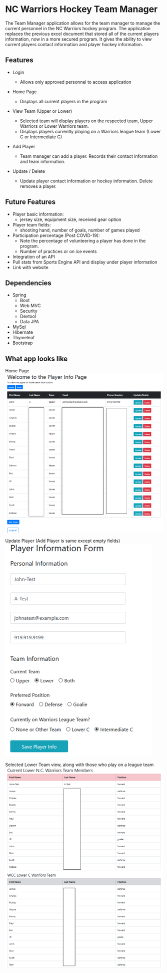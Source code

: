 # NC Warriors Hockey Team Manager
The Team Manager application allows for the team manager to manage the current personnel in the NC Warriors hockey program. The application replaces the previous excel document that stored all of the current players information, now in a more secured program. It gives the ability to view current players contact information and player hockey information.


## Features
- Login
  - Allows only approved personnel to access application

- Home Page
  - Displays all current players in the program

- View Team (Upper or Lower)
  - Selected team will display players on the respected team, Upper Warriors or Lower Warriors team. 
  - Displays players currently playing on a Warriors league team (Lower C or Intermediate C) 
  
- Add Player
  - Team manager can add a player. Records their contact information and team information.
  
- Update / Delete
  - Update player contact information or hockey information. Delete removes a player.
  
## Future Features
- Player basic information: 
  - jersey size, equipment size, received gear option
- Player team fields: 
  - shooting hand, number of goals, number of games played
- Participation percentage (Post COVID-19): 
  - Note the percentage of volunteering a player has done in the program. 
  - Number of practices or on ice events 
- Integration of an API
- Pull stats from Sports Engine API and display under player information
- Link with website

## Dependencies
- Spring
  - Boot
  - Web MVC
  - Security
  - Devtool
  - Data JPA
- MySql
- Hibernate
- Thymeleaf
- Bootstrap

## What app looks like
Home Page
![alt text](https://github.com/moreno-e/NC-Warriors-Team-Manager/blob/main/Screenshot_HomePage.png)

Update Player (Add Player is same except empty fields)
![alt text](https://github.com/moreno-e/NC-Warriors-Team-Manager/blob/main/Screenshot_UpdatePlayer.png)

Selected Lower Team view, along with those who play on a league team
![alt text](https://github.com/moreno-e/NC-Warriors-Team-Manager/blob/main/Screenshot_LowerTeam1.png)

